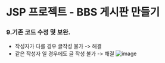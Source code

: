 # JSP 프로젝트 - BBS 게시판 만들기
### 9.기존 코드 수정 및 보완.
- 작성자가 다를 경우 글작성 불가 -> 해결
- 같은 작성자 일 경우에도 글 작성 불가 -> 해결
![image](https://user-images.githubusercontent.com/62415893/81632536-7d0ed600-9445-11ea-82ad-8b816a925b4b.png)
